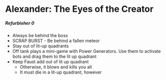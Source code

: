 # Alexander: The Eyes of the Creator

##### Refurbisher 0

- Always be behind the boss
- SCRAP BURST - Be behind a fallen meteor
- Stay out of lit-up quadrants
- Off tank plays a mini-game with Power Generators. Use them to activate bots and drag them to the lit up quadrant
- Keep Faust add out of lit up quadrant
  - Otherwise, it blows and kills you all
  - It must die in a lit-up quadrant, however
